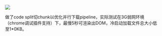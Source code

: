 ![](https://github.com/orcastor/webapp/blob/master/demo.gif)

做了code split切chunk以优化并行下载pipeline，实际测试在3G弱网环境（chrome调试插件支持）下，最慢5秒可渲染出DOM，冷启动加载文件总大小低至1*0KB。

